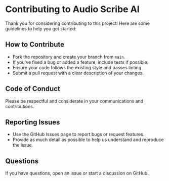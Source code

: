 # Contributing to Audio Scribe AI

Thank you for considering contributing to this project! Here are some guidelines to help you get started:

## How to Contribute

- Fork the repository and create your branch from `main`.
- If you've fixed a bug or added a feature, include tests if possible.
- Ensure your code follows the existing style and passes linting.
- Submit a pull request with a clear description of your changes.

## Code of Conduct

Please be respectful and considerate in your communications and contributions.

## Reporting Issues

- Use the GitHub Issues page to report bugs or request features.
- Provide as much detail as possible to help us understand and reproduce the issue.

## Questions

If you have questions, open an issue or start a discussion on GitHub.

